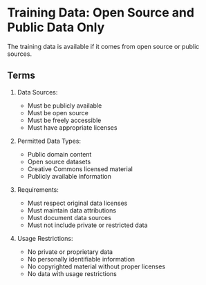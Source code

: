 # Training Data: Open Source and Public Data Only

The training data is available if it comes from open source or public sources.

## Terms

1. Data Sources:
   - Must be publicly available
   - Must be open source
   - Must be freely accessible
   - Must have appropriate licenses

2. Permitted Data Types:
   - Public domain content
   - Open source datasets
   - Creative Commons licensed material
   - Publicly available information

3. Requirements:
   - Must respect original data licenses
   - Must maintain data attributions
   - Must document data sources
   - Must not include private or restricted data

4. Usage Restrictions:
   - No private or proprietary data
   - No personally identifiable information
   - No copyrighted material without proper licenses
   - No data with usage restrictions 